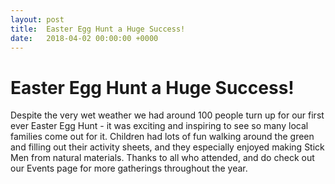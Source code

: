 ```yaml
---
layout: post
title:  Easter Egg Hunt a Huge Success!
date:   2018-04-02 00:00:00 +0000
---
```

# Easter Egg Hunt a Huge Success!

Despite the very wet weather we had around 100 people turn up for our first ever Easter Egg Hunt - it was exciting and inspiring to see so many local families come out for it.
Children had lots of fun walking around the green and filling out their activity sheets, and they especially enjoyed making Stick Men from natural materials.
Thanks to all who attended, and do check out our Events page for more gatherings throughout the year. 

